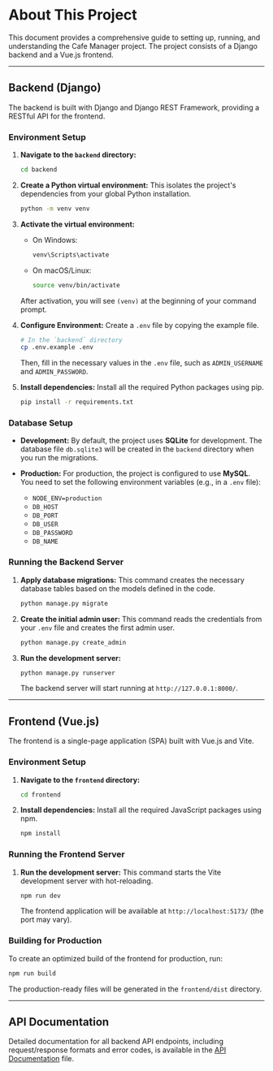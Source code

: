 # About This Project

This document provides a comprehensive guide to setting up, running, and understanding the Cafe Manager project. The project consists of a Django backend and a Vue.js frontend.

---

## Backend (Django)

The backend is built with Django and Django REST Framework, providing a RESTful API for the frontend.

### Environment Setup

1.  **Navigate to the `backend` directory:**
    ```sh
    cd backend
    ```

2.  **Create a Python virtual environment:**
    This isolates the project's dependencies from your global Python installation.
    ```sh
    python -m venv venv
    ```

3.  **Activate the virtual environment:**
    -   On Windows:
        ```sh
        venv\Scripts\activate
        ```
    -   On macOS/Linux:
        ```sh
        source venv/bin/activate
        ```
    After activation, you will see `(venv)` at the beginning of your command prompt.

4.  **Configure Environment:**
    Create a `.env` file by copying the example file.
    ```sh
    # In the `backend` directory
    cp .env.example .env
    ```
    Then, fill in the necessary values in the `.env` file, such as `ADMIN_USERNAME` and `ADMIN_PASSWORD`.

5.  **Install dependencies:**
    Install all the required Python packages using pip.
    ```sh
    pip install -r requirements.txt
    ```

### Database Setup

-   **Development:** By default, the project uses **SQLite** for development. The database file `db.sqlite3` will be created in the `backend` directory when you run the migrations.

-   **Production:** For production, the project is configured to use **MySQL**. You need to set the following environment variables (e.g., in a `.env` file):
    -   `NODE_ENV=production`
    -   `DB_HOST`
    -   `DB_PORT`
    -   `DB_USER`
    -   `DB_PASSWORD`
    -   `DB_NAME`

### Running the Backend Server

1.  **Apply database migrations:**
    This command creates the necessary database tables based on the models defined in the code.
    ```sh
    python manage.py migrate
    ```

2.  **Create the initial admin user:**
    This command reads the credentials from your `.env` file and creates the first admin user.
    ```sh
    python manage.py create_admin
    ```

3.  **Run the development server:**
    ```sh
    python manage.py runserver
    ```
    The backend server will start running at `http://127.0.0.1:8000/`.

---

## Frontend (Vue.js)

The frontend is a single-page application (SPA) built with Vue.js and Vite.

### Environment Setup

1.  **Navigate to the `frontend` directory:**
    ```sh
    cd frontend
    ```

2.  **Install dependencies:**
    Install all the required JavaScript packages using npm.
    ```sh
    npm install
    ```

### Running the Frontend Server

1.  **Run the development server:**
    This command starts the Vite development server with hot-reloading.
    ```sh
    npm run dev
    ```
    The frontend application will be available at `http://localhost:5173/` (the port may vary).

### Building for Production

To create an optimized build of the frontend for production, run:
```sh
npm run build
```
The production-ready files will be generated in the `frontend/dist` directory.

---

## API Documentation

Detailed documentation for all backend API endpoints, including request/response formats and error codes, is available in the [API Documentation](./api.md) file.
